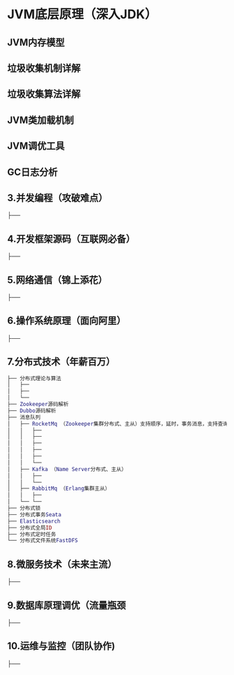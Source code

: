 # JVM底层原理（深入JDK）

## JVM内存模型

## 垃圾收集机制详解

## 垃圾收集算法详解

## JVM类加载机制

## JVM调优工具

## GC日志分析





## 3.并发编程（攻破难点）
├── 

## 4.开发框架源码（互联网必备）
├── 

## 5.网络通信（锦上添花）
├── 

## 6.操作系统原理（面向阿里）
├── 

## 7.分布式技术（年薪百万）
``` lua
├── 分布式理论与算法
│   ├── 
│   ├── 
│   └── 
├── Zookeeper源码解析
├── Dubbo源码解析
├── 消息队列
│   ├── RocketMq （Zookeeper集群分布式、主从）支持顺序，延时，事务消息，支持查询重试
│   │   ├── 
│   │   ├── 
│   │   ├── 
│   │   ├── 
│   │   ├── 
│   │   └── 
│   ├── Kafka （Name Server分布式、主从）
│   │   ├── 
│   │   └── 
│   ├── RabbitMq （Erlang集群主从）
│   │   ├── 
│   └── └── 
├── 分布式锁
├── 分布式事务Seata
├── Elasticsearch 
├── 分布式全局ID
├── 分布式定时任务
└── 分布式文件系统FastDFS
```

## 8.微服务技术（未来主流）
├── 

## 9.数据库原理调优（流量瓶颈
├── 

## 10.运维与监控（团队协作)
├── 
